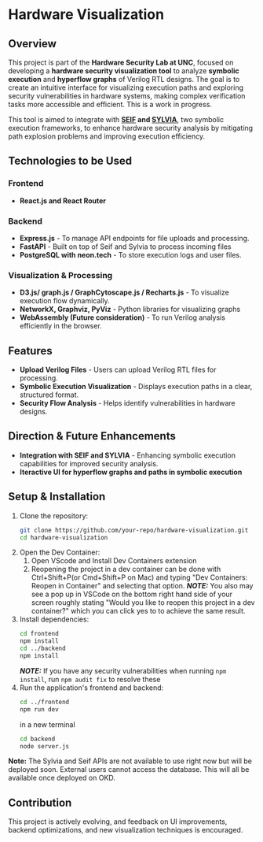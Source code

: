 # Hardware Visualization

## Overview
This project is part of the **Hardware Security Lab at UNC**, focused on developing a **hardware security visualization tool** to analyze **symbolic execution** and **hyperflow graphs** of Verilog RTL designs. The goal is to create an intuitive interface for visualizing execution paths and exploring security vulnerabilities in hardware systems, making complex verification tasks more accessible and efficient. This is a work in progress.

This tool is aimed to integrate with **[SEIF](https://dl.acm.org/doi/10.1145/3623652.3623666) and [SYLVIA](https://repositum.tuwien.at/handle/20.500.12708/188806)**, two symbolic execution frameworks, to enhance hardware security analysis by mitigating path explosion problems and improving execution efficiency.

## Technologies to be Used
### **Frontend**
- **React.js and React Router**

### **Backend**
- **Express.js** - To manage API endpoints for file uploads and processing.
- **FastAPI** - Built on top of Seif and Sylvia to process incoming files
- **PostgreSQL with neon.tech** - To store execution logs and user files.

### **Visualization & Processing**
- **D3.js/ graph.js / GraphCytoscape.js / Recharts.js** - To visualize execution flow dynamically.
- **NetworkX, Graphviz, PyViz** - Python libraries for visualizing graphs
- **WebAssembly (Future consideration)** - To run Verilog analysis efficiently in the browser.

## Features
- **Upload Verilog Files** - Users can upload Verilog RTL files for processing.
- **Symbolic Execution Visualization** - Displays execution paths in a clear, structured format.
- **Security Flow Analysis** - Helps identify vulnerabilities in hardware designs.

## Direction & Future Enhancements
- **Integration with SEIF and SYLVIA** - Enhancing symbolic execution capabilities for improved security analysis.
- **Iteractive UI for hyperflow graphs and paths in symbolic execution**

## Setup & Installation
1. Clone the repository:
   ```bash
   git clone https://github.com/your-repo/hardware-visualization.git
   cd hardware-visualization
   ```
2. Open the Dev Container:
   1. Open VScode and Install Dev Containers extension
   2. Reopening the project in a dev container can be done with Ctrl+Shift+P(or Cmd+Shift+P on Mac) and typing "Dev Containers: Reopen in Container" and selecting that option.
   **_NOTE:_** You also may see a pop up in VSCode on the bottom right hand side of your screen roughly stating "Would you like to reopen this project in a dev container?" which you can click yes to to          achieve the same result.
2. Install dependencies:
   ```bash
   cd frontend
   npm install
   cd ../backend
   npm install
   ```
   **_NOTE:_** If you have any security vulnerabilities when running `npm install`, run `npm audit fix` to resolve these
3. Run the application's frontend and backend:
   ```bash
   cd ../frontend
   npm run dev
    ```
    in a new terminal
    ```bash
    cd backend
    node server.js
    ```
**Note:** The Sylvia and Seif APIs are not available to use right now but will be deployed soon. External users cannot access the database. This will all be available once deployed on OKD.

## Contribution
This project is actively evolving, and feedback on UI improvements, backend optimizations, and new visualization techniques is encouraged.
